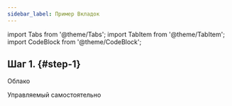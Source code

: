 ```yaml
---
sidebar_label: Пример Вкладок
---
```


import Tabs from '@theme/Tabs';
import TabItem from '@theme/TabItem';
import CodeBlock from '@theme/CodeBlock';

##  Шаг 1. {#step-1}

<Tabs groupId="deployMethod">
<TabItem value="serverless" label="ClickHouse Cloud" default>

Облако

</TabItem>
<TabItem value="selfmanaged" label="Self-managed">

Управляемый самостоятельно

</TabItem>
</Tabs>
